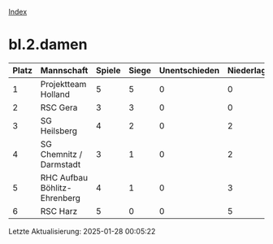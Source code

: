 [Index](./README.md)

# bl.2.damen

| Platz |  Mannschaft |  Spiele |  Siege |  Unentschieden |  Niederlagen |  Tore |  Differenz |  Punkte | 
| --- |  --- |  --- |  --- |  --- |  --- |  --- |  --- |  --- |  
|  1 |   Projektteam Holland |   5 |   5 |   0 |   0 |   46:8 |   38 |   15 |  
|  2 |   RSC Gera |   3 |   3 |   0 |   0 |   40:3 |   37 |   9 |  
|  3 |   SG Heilsberg |   4 |   2 |   0 |   2 |   19:16 |   3 |   6 |  
|  4 |   SG Chemnitz / Darmstadt |   3 |   1 |   0 |   2 |   11:11 |   0 |   3 |  
|  5 |   RHC Aufbau Böhlitz-Ehrenberg |   4 |   1 |   0 |   3 |   16:39 |   -23 |   3 |  
|  6 |   RSC Harz |   5 |   0 |   0 |   5 |   11:66 |   -55 |   0 |  


Letzte Aktualisierung: 2025-01-28 00:05:22